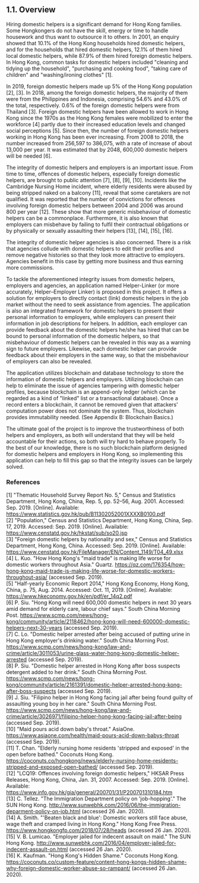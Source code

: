 ## 1.1. Overview

Hiring domestic helpers is a significant demand for Hong Kong families.
Some Hongkongers do not have the skill, energy or time to handle housework and thus want to outsource it to others.
In 2001, an enquiry showed that 10.1% of the Hong Kong households hired domestic helpers, and for the households that hired domestic helpers, 12.1% of them hired local domestic helpers, while 87.9% of them hired foreign domestic helpers.
In Hong Kong, common tasks for domestic helpers included "cleaning and tidying up the household", "purchasing and cooking food", "taking care of children" and "washing/ironing clothes" [1].

In 2019, foreign domestic helpers made up 5% of the Hong Kong population [2], [3].
In 2018, among the foreign domestic helpers, the majority of them were from the Philippines and Indonesia, comprising 54.6% and 43.0% of the total, respectively.
0.6% of the foreign domestic helpers were from Thailand [3].
Foreign domestic helpers have been allowed to work in Hong Kong since the 1970s as the Hong Kong females were mobilized to enter the workforce [4] partly due to their increased education levels and changed social perceptions [5].
Since then, the number of foreign domestic helpers working in Hong Kong has been ever increasing.
From 2008 to 2018, the number increased from 256,597 to 386,075, with a rate of increase of about 13,000 per year.
It was estimated that by 2048, 600,000 domestic helpers will be needed [6].

The integrity of domestic helpers and employers is an important issue.
From time to time, offences of domestic helpers, especially foreign domestic helpers, are brought to public attention [7], [8], [9], [10].
Incidents like the Cambridge Nursing Home incident, where elderly residents were abused by being stripped naked on a balcony [11], reveal that some caretakers are not qualified.
It was reported that the number of convictions for offences involving foreign domestic helpers between 2004 and 2006 was around 800 per year [12].
These show that more generic misbehaviour of domestic helpers can be a commonplace.
Furthermore, it is also known that employers can misbehave by failing to fulfil their contractual obligations or by physically or sexually assaulting their helpers [13], [14], [15], [16].

The integrity of domestic helper agencies is also concerned.
There is a risk that agencies collude with domestic helpers to edit their profiles and remove negative histories so that they look more attractive to employers.
Agencies benefit in this case by getting more business and thus earning more commissions.

To tackle the aforementioned integrity issues from domestic helpers, employers and agencies, an application named Helper-Linker (or more accurately, Helper–Employer Linker) is proposed in this project.
It offers a solution for employers to directly contact (link) domestic helpers in the job market without the need to seek assistance from agencies.
The application is also an integrated framework for domestic helpers to present their personal information to employers, while employers can present their information in job descriptions for helpers.
In addition, each employer can provide feedback about the domestic helpers he/she has hired that can be bound to personal information of the domestic helpers, so that misbehaviour of domestic helpers can be revealed in this way as a warning sign to future employers.
Likewise, each domestic helper can provide feedback about their employers in the same way, so that the misbehaviour of employers can also be revealed.

The application utilizes blockchain and database technology to store the information of domestic helpers and employers.
Utilizing blockchain can help to eliminate the issue of agencies tampering with domestic helper profiles, because blockchain is an append-only ledger (which can be regarded as a kind of "linked" list or a transactional database).
Once a record enters a blockchain, it cannot be removed given that attackers' computation power does not dominate the system.
Thus, blockchain provides immutability needed.
(See Appendix B: Blockchain Basics<!-- (!) -->.)

The ultimate goal of the project is to improve the trustworthiness of both helpers and employers, as both will understand that they will be held accountable for their actions, so both will try hard to behave properly.
To the best of our knowledge, there is no such blockchain platform designed for domestic helpers and employers in Hong Kong, so implementing this application can help to fill this gap so that the integrity issues can be largely solved.

### References

<!-- The preferred reference style is IEEE reference style (version 11.12.2018). See <https://www.cse.ust.hk/ct/fyp/reports/content/ieee_style.html> and <http://journals.ieeeauthorcenter.ieee.org/wp-content/uploads/sites/7/IEEE-Reference-Guide.pdf>.
- Format for websites: [author names]. "[page title]." [website title]. [URL] (accessed [date of access (e.g. Mar. 1, 2000/ Mar. 2000)]).
- Format for books: [author names], "[chapter title]," in [book title (in italic type)], [edition number]th ed. [publisher city], [publisher US state], [publisher country]: [publisher name], [year], ch. [chapter number], sec. [section number], [page range].
- Format for online conference proceedings: [author names], "[paper title]," in [conference name (in italic type)], [year], [page range]. [Online]. Available: [URL]
- Format for lecture notes: [author names]. ([year]). [lecture title] [[type of medium]]. Available: [URL]
- Format for online manuals: [author names]. [manual title (in italic type)], [edition number]th ed. ([year]). Accessed: [date of access]. [Online]. Available: [URL]
- Format for online reports: [author names], "[report title]," [company name], [company city], [company US state], [company country], Rep. [report number], [date]. Accessed: [date of access]. [Online]. Available: [URL]
- Format for online videos: [video owner/creator], [location]. [video title (in italic type)]. [release date]. Accessed: [date of access]. [Online Video]. Available: [URL] -->
[1] <!-- Online report -->"Thematic Household Survey Report No. 5," Census and Statistics Department, Hong Kong, China, Rep. 5, pp. 52–56, Aug. 2001. Accessed: Sep. 2019. [Online]. Available: <https://www.statistics.gov.hk/pub/B11302052001XXXXB0100.pdf>\
[2] <!-- Online report -->"Population," Census and Statistics Department, Hong Kong, China, Sep. 17, 2019. Accessed: Sep. 2019. [Online]. Available: <https://www.censtatd.gov.hk/hkstat/sub/so20.jsp>\
[3] <!-- Online report -->"Foreign domestic helpers by nationality and sex," Census and Statistics Department, Hong Kong, China. Accessed: Sep. 2019. [Online]. Available: <https://www.censtatd.gov.hk/FileManager/EN/Content_1149/T04_49.xlsx>\
[4] L. Kuo. "How Hong Kong's "maid trade" is making life worse for domestic workers throughout Asia." Quartz. <https://qz.com/176354/how-hong-kong-maid-trade-is-making-life-worse-for-domestic-workers-throughout-asia/> (accessed Sep. 2019).\
[5] <!-- Online report -->"Half-yearly Economic Report 2014," Hong Kong Economy, Hong Kong, China, p. 75, Aug. 2014. Accessed: Oct. 11, 2019. [Online]. Available: <https://www.hkeconomy.gov.hk/en/pdf/er_14q2.pdf>\
[6] P. Siu. "Hong Kong will need 600,000 domestic helpers in next 30 years amid demand for elderly care, labour chief says." South China Morning Post. <https://www.scmp.com/news/hong-kong/community/article/2118462/hong-kong-will-need-600000-domestic-helpers-next-30-years> (accessed Sep. 2019).\
[7] C. Lo. "Domestic helper arrested after being accused of putting urine in Hong Kong employer's drinking water." South China Morning Post. <https://www.scmp.com/news/hong-kong/law-and-crime/article/3011053/urine-glass-water-hong-kong-domestic-helper-arrested> (accessed Sep. 2019).\
[8] P. Siu. "Domestic helper arrested in Hong Kong after boss suspects detergent added to her drink." South China Morning Post. <https://www.scmp.com/news/hong-kong/community/article/2161391/domestic-helper-arrested-hong-kong-after-boss-suspects> (accessed Sep. 2019).\
[9] J. Siu. "Filipino helper in Hong Kong facing jail after being found guilty of assaulting young boy in her care." South China Morning Post. <https://www.scmp.com/news/hong-kong/law-and-crime/article/3026971/filipino-helper-hong-kong-facing-jail-after-being> (accessed Sep. 2019).\
[10] "Maid pours acid down baby's throat." AsiaOne. <https://www.asiaone.com/health/maid-pours-acid-down-babys-throat> (accessed Sep. 2019).\
[11] T. Chan. "Elderly nursing home residents 'stripped and exposed' in the open before bathed." Coconuts Hong Kong. <https://coconuts.co/hongkong/news/elderly-nursing-home-residents-stripped-and-exposed-open-bathed/> (accessed Sep. 2019).\
[12] <!-- Online report -->"LCQ19: Offences involving foreign domestic helpers," HKSAR Press Releases, Hong Kong, China, Jan. 31, 2007. Accessed: Sep. 2019. [Online]. Available: <https://www.info.gov.hk/gia/general/200701/31/P200701310184.htm>\
[13] C. Tellez. "The Immigration Department policy on 'job-hopping'." The SUN Hong Kong. <http://www.sunwebhk.com/2016/06/the-immigration-deparment-policy-on-job.html> (accessed 26 Jan. 2020).\
[14] A. Smith. "'Beaten black and blue': Domestic workers still face abuse, wage theft and cramped living in Hong Kong." Hong Kong Free Press. <https://www.hongkongfp.com/2018/07/28/heads> (accessed 26 Jan. 2020).\
[15] V. B. Lumicao. "Employer jailed for indecent assault on maid." The SUN Hong Kong. <http://www.sunwebhk.com/2016/04/employer-jailed-for-indecent-assault-on.html> (accessed 26 Jan. 2020).\
[16] K. Kaufman. "Hong Kong's Hidden Shame." Coconuts Hong Kong. <https://coconuts.co/custom-feature/content-hong-kongs-hidden-shame-why-foreign-domestic-worker-abuse-so-rampant/> (accessed 26 Jan. 2020).
